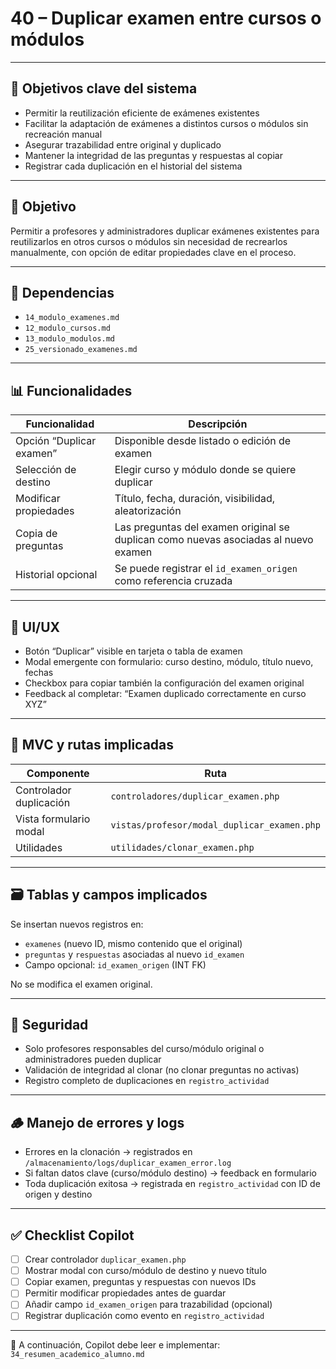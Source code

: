 # 40 – Duplicar examen entre cursos o módulos

---

## 🎯 Objetivos clave del sistema

- Permitir la reutilización eficiente de exámenes existentes  
- Facilitar la adaptación de exámenes a distintos cursos o módulos sin recreación manual  
- Asegurar trazabilidad entre original y duplicado  
- Mantener la integridad de las preguntas y respuestas al copiar  
- Registrar cada duplicación en el historial del sistema  

---

## 🧭 Objetivo

Permitir a profesores y administradores duplicar exámenes existentes para reutilizarlos en otros cursos o módulos sin necesidad de recrearlos manualmente, con opción de editar propiedades clave en el proceso.

---

## 🔗 Dependencias

- `14_modulo_examenes.md`
- `12_modulo_cursos.md`
- `13_modulo_modulos.md`
- `25_versionado_examenes.md`

---

## 📊 Funcionalidades

| Funcionalidad            | Descripción                                                                 |
|--------------------------|-----------------------------------------------------------------------------|
| Opción “Duplicar examen” | Disponible desde listado o edición de examen                               |
| Selección de destino     | Elegir curso y módulo donde se quiere duplicar                             |
| Modificar propiedades    | Título, fecha, duración, visibilidad, aleatorización                       |
| Copia de preguntas       | Las preguntas del examen original se duplican como nuevas asociadas al nuevo examen |
| Historial opcional       | Se puede registrar el `id_examen_origen` como referencia cruzada           |

---

## 🧪 UI/UX

- Botón “Duplicar” visible en tarjeta o tabla de examen  
- Modal emergente con formulario: curso destino, módulo, título nuevo, fechas  
- Checkbox para copiar también la configuración del examen original  
- Feedback al completar: “Examen duplicado correctamente en curso XYZ”  

---

## 🧱 MVC y rutas implicadas

| Componente               | Ruta                                              |
|--------------------------|---------------------------------------------------|
| Controlador duplicación  | `controladores/duplicar_examen.php`              |
| Vista formulario modal   | `vistas/profesor/modal_duplicar_examen.php`      |
| Utilidades               | `utilidades/clonar_examen.php`                   |

---

## 🗃️ Tablas y campos implicados

Se insertan nuevos registros en:

- `examenes` (nuevo ID, mismo contenido que el original)  
- `preguntas` y `respuestas` asociadas al nuevo `id_examen`  
- Campo opcional: `id_examen_origen` (INT FK)

No se modifica el examen original.

---

## 🔐 Seguridad

- Solo profesores responsables del curso/módulo original o administradores pueden duplicar  
- Validación de integridad al clonar (no clonar preguntas no activas)  
- Registro completo de duplicaciones en `registro_actividad`  

---

## 🪵 Manejo de errores y logs

- Errores en la clonación → registrados en `/almacenamiento/logs/duplicar_examen_error.log`  
- Si faltan datos clave (curso/módulo destino) → feedback en formulario  
- Toda duplicación exitosa → registrada en `registro_actividad` con ID de origen y destino  

---

## ✅ Checklist Copilot

- [ ] Crear controlador `duplicar_examen.php`  
- [ ] Mostrar modal con curso/módulo de destino y nuevo título  
- [ ] Copiar examen, preguntas y respuestas con nuevos IDs  
- [ ] Permitir modificar propiedades antes de guardar  
- [ ] Añadir campo `id_examen_origen` para trazabilidad (opcional)  
- [ ] Registrar duplicación como evento en `registro_actividad`  

---

📌 A continuación, Copilot debe leer e implementar: `34_resumen_academico_alumno.md`
